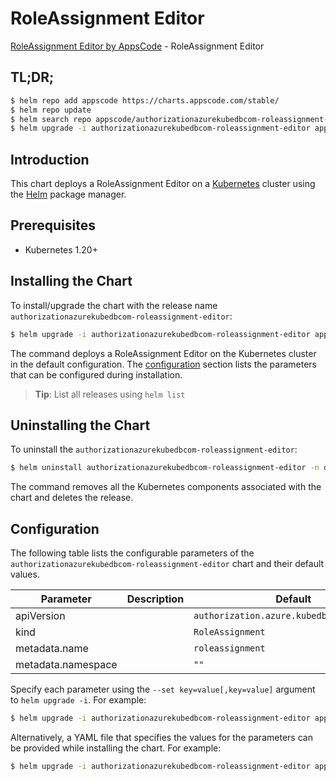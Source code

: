 # RoleAssignment Editor

[RoleAssignment Editor by AppsCode](https://appscode.com) - RoleAssignment Editor

## TL;DR;

```bash
$ helm repo add appscode https://charts.appscode.com/stable/
$ helm repo update
$ helm search repo appscode/authorizationazurekubedbcom-roleassignment-editor --version=v0.24.0
$ helm upgrade -i authorizationazurekubedbcom-roleassignment-editor appscode/authorizationazurekubedbcom-roleassignment-editor -n default --create-namespace --version=v0.24.0
```

## Introduction

This chart deploys a RoleAssignment Editor on a [Kubernetes](http://kubernetes.io) cluster using the [Helm](https://helm.sh) package manager.

## Prerequisites

- Kubernetes 1.20+

## Installing the Chart

To install/upgrade the chart with the release name `authorizationazurekubedbcom-roleassignment-editor`:

```bash
$ helm upgrade -i authorizationazurekubedbcom-roleassignment-editor appscode/authorizationazurekubedbcom-roleassignment-editor -n default --create-namespace --version=v0.24.0
```

The command deploys a RoleAssignment Editor on the Kubernetes cluster in the default configuration. The [configuration](#configuration) section lists the parameters that can be configured during installation.

> **Tip**: List all releases using `helm list`

## Uninstalling the Chart

To uninstall the `authorizationazurekubedbcom-roleassignment-editor`:

```bash
$ helm uninstall authorizationazurekubedbcom-roleassignment-editor -n default
```

The command removes all the Kubernetes components associated with the chart and deletes the release.

## Configuration

The following table lists the configurable parameters of the `authorizationazurekubedbcom-roleassignment-editor` chart and their default values.

|     Parameter      | Description |                       Default                        |
|--------------------|-------------|------------------------------------------------------|
| apiVersion         |             | <code>authorization.azure.kubedb.com/v1alpha1</code> |
| kind               |             | <code>RoleAssignment</code>                          |
| metadata.name      |             | <code>roleassignment</code>                          |
| metadata.namespace |             | <code>""</code>                                      |


Specify each parameter using the `--set key=value[,key=value]` argument to `helm upgrade -i`. For example:

```bash
$ helm upgrade -i authorizationazurekubedbcom-roleassignment-editor appscode/authorizationazurekubedbcom-roleassignment-editor -n default --create-namespace --version=v0.24.0 --set apiVersion=authorization.azure.kubedb.com/v1alpha1
```

Alternatively, a YAML file that specifies the values for the parameters can be provided while
installing the chart. For example:

```bash
$ helm upgrade -i authorizationazurekubedbcom-roleassignment-editor appscode/authorizationazurekubedbcom-roleassignment-editor -n default --create-namespace --version=v0.24.0 --values values.yaml
```
